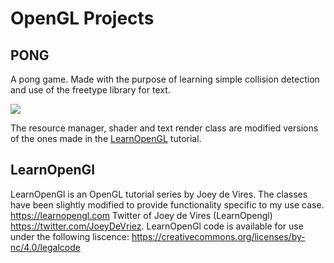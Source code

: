 # OpenGL Projects

## PONG

A pong game. Made with the purpose of learning simple collision detection and use of the freetype library for text.

![](https://user-images.githubusercontent.com/63361048/215310666-76ed4a5d-6bda-4903-b672-952a9cf813cd.png)

The resource manager, shader and text render class are modified versions of the ones made in the [LearnOpenGL](#learnopengl) tutorial.




## LearnOpenGl 
LearnOpenGl is an OpenGL tutorial series by Joey de Vires.
The classes have been slightly modified to provide functionality specific to my use case.
https://learnopengl.com
Twitter of Joey de Vires (LearnOpengl)
https://twitter.com/JoeyDeVriez.
LearnOpenGl code is available for use under the following liscence:
https://creativecommons.org/licenses/by-nc/4.0/legalcode
